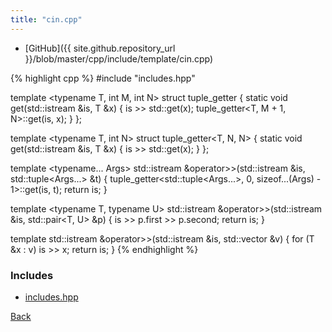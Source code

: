 ```yaml
---
title: "cin.cpp"
---
```


- [GitHub]({{ site.github.repository_url }}/blob/master/cpp/include/template/cin.cpp)

{% highlight cpp %}
#include "includes.hpp"

template <typename T, int M, int N> struct tuple_getter {
  static void get(std::istream &is, T &x) {
    is >> std::get<M>(x);
    tuple_getter<T, M + 1, N>::get(is, x);
  }
};

template <typename T, int N> struct tuple_getter<T, N, N> {
  static void get(std::istream &is, T &x) { is >> std::get<N>(x); }
};

template <typename... Args>
std::istream &operator>>(std::istream &is, std::tuple<Args...> &t) {
  tuple_getter<std::tuple<Args...>, 0, sizeof...(Args) - 1>::get(is, t);
  return is;
}

template <typename T, typename U>
std::istream &operator>>(std::istream &is, std::pair<T, U> &p) {
  is >> p.first >> p.second;
  return is;
}

template <typename T>
std::istream &operator>>(std::istream &is, std::vector<T> &v) {
  for (T &x : v) is >> x;
  return is;
}
{% endhighlight %}

### Includes

- [includes.hpp](includes)

[Back](../..)
